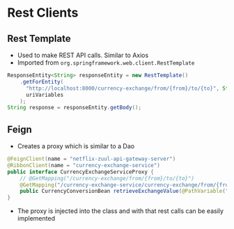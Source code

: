 # Rest Clients

## Rest Template

- Used to make REST API calls. Similar to Axios
- Imported from `org.springframework.web.client.RestTemplate`

```java
ResponseEntity<String> responseEntity = new RestTemplate()
    .getForEntity(
      "http://localhost:8000/currency-exchange/from/{from}/to/{to}", String.class,
      uriVariables
    );
String response = responseEntity.getBody();
```

## Feign

- Creates a proxy which is similar to a Dao

```java
@FeignClient(name = "netflix-zuul-api-gateway-server")
@RibbonClient(name = "currency-exchange-service")
public interface CurrencyExchangeServiceProxy {
	// @GetMapping("/currency-exchange/from/{from}/to/{to}")
	@GetMapping("/currency-exchange-service/currency-exchange/from/{from}/to/{to}")
	public CurrencyConversionBean retrieveExchangeValue(@PathVariable("from") String from, @PathVariable("to") String to);
}
```

- The proxy is injected into the class and with that rest calls can be easily implemented
